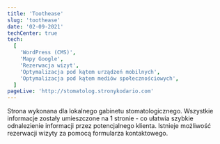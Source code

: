 ```yaml
---
title: 'Toothease'
slug: 'toothease'
date: '02-09-2021'
techCenter: true
tech:
  [
    'WordPress (CMS)',
    'Mapy Google',
    'Rezerwacja wizyt',
    'Optymalizacja pod kątem urządzeń mobilnych',
    'Optymalizacja pod kątem mediów społecznościowych',
  ]
pageLive: 'http://stomatolog.stronykodario.com'
---
```


Strona wykonana dla lokalnego gabinetu stomatologicznego. Wszystkie informacje zostały umieszczone na 1 stronie - co ułatwia szybkie odnalezienie informacji przez potencjalnego klienta. Istnieje możliwość rezerwacji wizyty za pomocą formularza kontaktowego.
